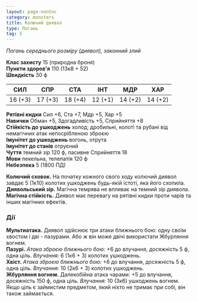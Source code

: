 ```yaml
---
layout: page-nontoc
category: monsters
title: Колючий диявол
type: Погань
tag: 5
---
```


_Погань середнього розміру (диявол), законний злий_

**Клас захисту** 15 (природна броня)    
**Пункти здоров'я** 110 (13к8 + 52)    
**Швидкість** 30 ф

| СИЛ     | СПР     | СТА     | ІНТ     | МДР     | ХАР     |
| ------- | ------- | ------- | ------- | ------- | ------- |
| 16 (+3) | 17 (+3) | 18 (+4) | 12 (+1) | 14 (+2) | 14 (+2) |

**Рятівні кидки** Сил +6, Ста +7, Мдр +5, Хар +5    
**Навички** Обман +5, Здогадливість +5, Сприйняття +8    
**Стійкість до ушкоджень** холод; дробильні, колоті та рубані від немагічних атак непосрібленою зброєю    
**Імунітет до ушкоджень** вогонь, отрута    
**Імунітет до станів** отруєний    
**Чуття** темний зір 120 ф, пасивне Сприйняття 18    
**Мови** пекельна, телепатія 120 ф    
**Небезпека** 5 (1800 ПД)

**Колючий сховок.** На початку кожного свого ходу колючий диявол завдає 5 (1к10) колотих ушкоджень будь-якій істоті, яка його схопила.    
**Диявольський зір.** Магічна темрява не впливає на темний зір диявола.    
**Магічна  стійкість.** Диявол має перевагу на рятівні кидки проти чарів та інших магічних ефектів.

### Дії
**Мультиатака.** Диявол здійснює три атаки ближнього бою: одну своїм хвостом і дві - пазурами. Або ж він може двічі використати Жбурляння вогнем.    
**Пазурі.** _Атака зброєю ближнього бою:_ +6 до влучання, досяжність 5 ф, одна ціль. _Влучання:_ 6 (1к6 + 3) колотих ушкоджень.    
**Хвіст.** _Атака зброєю ближнього бою:_ +6 до влучання, досяжність 5 ф, одна ціль. _Влучання:_ 10 (2к6 + 3) колотих ушкоджень.    
**Жбурляння вогнем.** Далекобійна атака чарами: +5 до влучання, досяжність 150 ф, одна ціль. _Влучання:_ 10 (3к6) ушкоджень вогнем. Якщо ціль є займистим предметом, який ніхто не тримає при собі, він також займається.